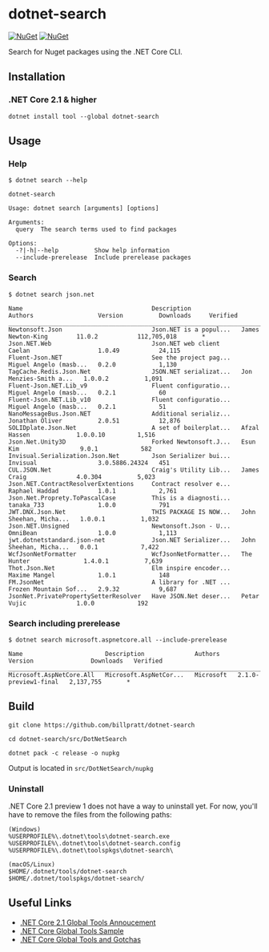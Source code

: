 dotnet-search
============

[![NuGet][main-nuget-badge]][main-nuget] [![NuGet][nuget-dl-badge]][main-nuget]

[main-nuget]: https://www.nuget.org/packages/dotnet-search/
[main-nuget-badge]: https://img.shields.io/nuget/v/dotnet-search.svg?style=flat-square&label=nuget
[nuget-dl-badge]: https://img.shields.io/nuget/dt/dotnet-search.svg?style=flat-square


Search for Nuget packages using the .NET Core CLI.

## Installation

### .NET Core 2.1 & higher
```
dotnet install tool --global dotnet-search
```
## Usage

### Help

```
$ dotnet search --help

dotnet-search

Usage: dotnet search [arguments] [options]

Arguments:
  query  The search terms used to find packages

Options:
  -?|-h|--help          Show help information
  --include-prerelease  Include prerelease packages
```

### Search

```
$ dotnet search json.net

Name                                    Description              Authors                  Version          Downloads     Verified
_________________________________________________________________________________________________________________________________
Newtonsoft.Json                         Json.NET is a popul...   James Newton-King        11.0.2           112,705,018       *
Json.NET.Web                            Json.NET web client      Caelan                   1.0.49           24,115
Fluent-Json.NET                         See the project pag...   Miguel Angelo (masb...   0.2.0            1,130
TagCache.Redis.Json.Net                 JSON.NET serializat...   Jon Menzies-Smith a...   1.0.0.2          1,091
Fluent-Json.NET.Lib_v9                  Fluent configuratio...   Miguel Angelo (masb...   0.2.1            60
Fluent-Json.NET.Lib_v10                 Fluent configuratio...   Miguel Angelo (masb...   0.2.1            51
NanoMessageBus.Json.NET                 Additional serializ...   Jonathan Oliver          2.0.51           12,876
SOLIDplate.Json.Net                     A set of boilerplat...   Afzal Hassen             1.0.0.10         1,516
Json.Net.Unity3D                        Forked Newtonsoft.J...   Esun Kim                 9.0.1            582
Invisual.Serialization.Json.Net         Json Serializer bui...   Invisual                 3.0.5886.24324   451
CUL.JSON.Net                            Craig's Utility Lib...   James Craig              4.0.304          5,023
Json.NET.ContractResolverExtentions     Contract resolver e...   Raphael Haddad           1.0.1            2,761
Json.Net.Proprety.ToPascalCase          This is a diagnosti...   tanaka_733               1.0.0            791
JWT.DNX.Json.Net                        THIS PACKAGE IS NOW...   John Sheehan, Micha...   1.0.0.1          1,032
Json.NET.Unsigned                       Newtonsoft.Json - U...   OmniBean                 1.0.0            1,113
jwt.dotnetstandard.json-net             Json.NET Serializer...   John Sheehan, Micha...   0.0.1            7,422
WcfJsonNetFormatter                     WcfJsonNetFormatter...   The Hunter               1.4.0.1          7,639
Thot.Json.Net                           Elm inspire encoder...   Maxime Mangel            1.0.1            148
FM.JsonNet                              A library for .NET ...   Frozen Mountain Sof...   2.9.32           9,687
JsonNet.PrivatePropertySetterResolver   Have JSON.Net deser...   Petar Vujic              1.0.0            192
```

### Search including prerelease

```
$ dotnet search microsoft.aspnetcore.all --include-prerelease

Name                       Description              Authors     Version                Downloads   Verified
___________________________________________________________________________________________________________
Microsoft.AspNetCore.All   Microsoft.AspNetCor...   Microsoft   2.1.0-preview1-final   2,137,755       *
```

## Build

```
git clone https://github.com/billpratt/dotnet-search
```
```
cd dotnet-search/src/DotNetSearch
```
```
dotnet pack -c release -o nupkg
```

Output is located in ```src/DotNetSearch/nupkg```

### Uninstall

.NET Core 2.1 preview 1 does not have a way to uninstall yet. For now, you'll have to remove the files from the following paths:

```
(Windows)
%USERPROFILE%\.dotnet\tools\dotnet-search.exe
%USERPROFILE%\.dotnet\tools\dotnet-search.config
%USERPROFILE%\.dotnet\toolspkgs\dotnet-search\

(macOS/Linux)
$HOME/.dotnet/tools/dotnet-search
$HOME/.dotnet/toolspkgs/dotnet-search/
```

## Useful Links

* [.NET Core 2.1 Global Tools Annoucement](https://blogs.msdn.microsoft.com/dotnet/2018/02/27/announcing-net-core-2-1-preview-1/#global-tools)
* [.NET Core Global Tools Sample](https://github.com/dotnet/core/blob/master/samples/dotnetsay/README.md)
* [.NET Core Global Tools and Gotchas](https://www.natemcmaster.com/blog/2018/02/02/dotnet-global-tool/)

